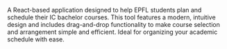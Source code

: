 A React-based application designed to help EPFL students plan and schedule their IC bachelor courses. This tool features a modern, intuitive design and includes drag-and-drop functionality to make course selection and arrangement simple and efficient. Ideal for organizing your academic schedule with ease.
